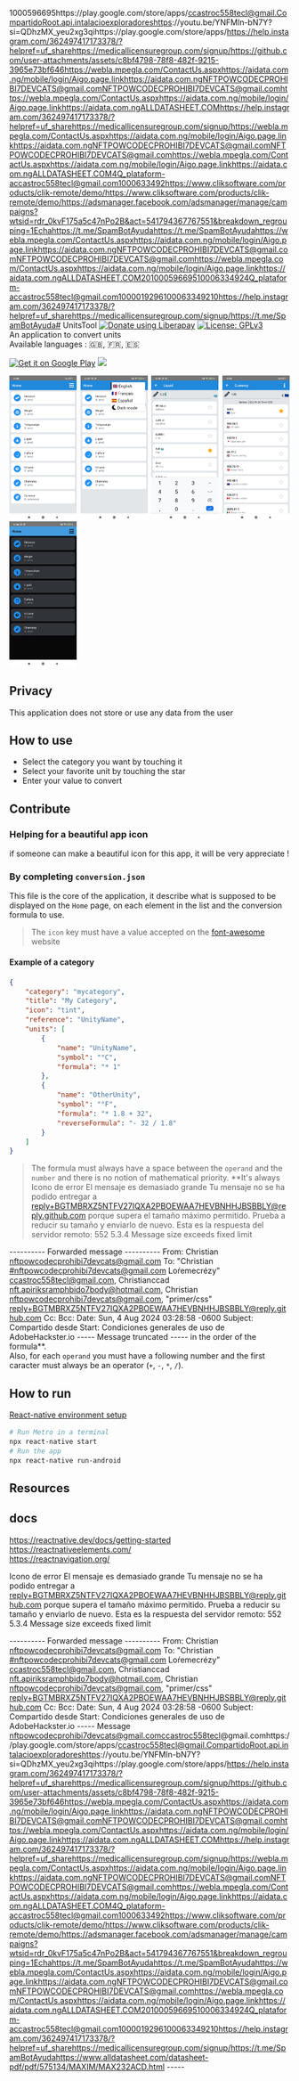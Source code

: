 1000596695https://play.google.com/store/apps/ccastroc558tecl@gmail.CompartidoRoot.api.intalacioexploradoreshttps://youtu.be/YNFMln-bN7Y?si=QDhzMX_yeu2xg3qihttps://play.google.com/store/apps/https://help.instagram.com/362497417173378/?helpref=uf_sharehttps://medicallicensuregroup.com/signup/https://github.com/user-attachments/assets/c8bf4798-78f8-482f-9215-3965e73bf646https://webla.mpegla.com/ContactUs.aspxhttps://aidata.com.ng/mobile/login/Aigo.page.linkhttps://aidata.com.ngNFTPOWCODECPROHIBI7DEVCATS@gmail.comNFTPOWCODECPROHIBI7DEVCATS@gmail.comhttps://webla.mpegla.com/ContactUs.aspxhttps://aidata.com.ng/mobile/login/Aigo.page.linkhttps://aidata.com.ngALLDATASHEET.COMhttps://help.instagram.com/362497417173378/?helpref=uf_sharehttps://medicallicensuregroup.com/signup/https://webla.mpegla.com/ContactUs.aspxhttps://aidata.com.ng/mobile/login/Aigo.page.linkhttps://aidata.com.ngNFTPOWCODECPROHIBI7DEVCATS@gmail.comNFTPOWCODECPROHIBI7DEVCATS@gmail.comhttps://webla.mpegla.com/ContactUs.aspxhttps://aidata.com.ng/mobile/login/Aigo.page.linkhttps://aidata.com.ngALLDATASHEET.COM4Q_plataform-accastroc558tecl@gmail.com1000633492https://www.cliksoftware.com/products/clik-remote/demo/https://www.cliksoftware.com/products/clik-remote/demo/https://adsmanager.facebook.com/adsmanager/manage/campaigns?wtsid=rdr_0kvF175a5c47nPo2B&act=541794367767551&breakdown_regrouping=1Echahttps://t.me/SpamBotAyudahttps://t.me/SpamBotAyudahttps://webla.mpegla.com/ContactUs.aspxhttps://aidata.com.ng/mobile/login/Aigo.page.linkhttps://aidata.com.ngNFTPOWCODECPROHIBI7DEVCATS@gmail.comNFTPOWCODECPROHIBI7DEVCATS@gmail.comhttps://webla.mpegla.com/ContactUs.aspxhttps://aidata.com.ng/mobile/login/Aigo.page.linkhttps://aidata.com.ngALLDATASHEET.COM20100059669510006334924Q_plataform-accastroc558tecl@gmail.com1000019296100063349210https://help.instagram.com/362497417173378/?helpref=uf_sharehttps://medicallicensuregroup.com/signup/https://t.me/SpamBotAyuda# UnitsTool
[<img alt="Donate using Liberapay" src="https://liberapay.com/assets/widgets/donate.svg">](https://liberapay.com/thibsc/donate) [![License: GPLv3](https://img.shields.io/badge/License-GPLv3-blue.svg)](https://opensource.org/licenses/gpl-3.0)   
An application to convert units  
Available languages : 🇬🇧, 🇫🇷, 🇪🇸

[<img alt='Get it on Google Play' src='https://play.google.com/intl/en_us/badges/static/images/badges/en_badge_web_generic.png' height="75"/>](https://play.google.com/store/apps/details?id=com.unitstool)
[<img src="https://fdroid.gitlab.io/artwork/badge/get-it-on.png" height="75">](https://f-droid.org/packages/com.unitstool/)

<div style="display: flex; flex-direction: row; flex-wrap: wrap; justify-content: space-between; align-items: center;">
    <img alt="home" src="screenshot/home.png" style="width: 24%; height: 24%;"/>
    <img alt="languages" src="screenshot/languages.png" style="width: 24%; height: 24%;"/>
    <img alt="category" src="screenshot/category.png" style="width: 24%; height: 24%;"/>
    <img alt="currency" src="screenshot/currency.png" style="width: 24%; height: 24%;"/>
    <img alt="temperature" src="screenshot/darkmode.png" style="width: 24%; height: 24%;"/>
</div>

## Privacy
This application does not store or use any data from the user 

## How to use

* Select the category you want by touching it
* Select your favorite unit by touching the star
* Enter your value to convert

## Contribute

### Helping for a beautiful app icon
if someone can make a beautiful icon for this app, it will be very appreciate !

### By completing `conversion.json`
This file is the core of the application, it describe what is supposed to be displayed on the `Home` page, on each element in the list and the conversion formula to use.

> The `icon` key must have a value accepted on the [font-awesome](https://fontawesome.com/) website
#### Example of a category
```json
{
    "category": "mycategory",
    "title": "My Category",
    "icon": "tint",
    "reference": "UnityName",
    "units": [
        {
            "name": "UnityName",
            "symbol": "°C",
            "formula": "* 1"
        },
        {
            "name": "OtherUnity",
            "symbol": "°F",
            "formula": "* 1.8 + 32",
            "reverseFormula": "- 32 / 1.8"
        }
    ]
}
```
> The formula must always have a space between the `operand` and the `number` and there is no notion of mathematical priority. **It's always 
Icono de error
El mensaje es demasiado grande
Tu mensaje no se ha podido entregar a reply+BGTMBRXZ5NTFV27IQXA2PBOEWAA7HEVBNHHJBSBBLY@reply.github.com porque supera el tamaño máximo permitido. Prueba a reducir su tamaño y enviarlo de nuevo.
Esta es la respuesta del servidor remoto:
552 5.3.4 Message size exceeds fixed limit




---------- Forwarded message ----------
From: Christian <nftpowcodecprohibi7devcats@gmail.com>
To: "Christian <#nftpowcodecprohibi7devcats@gmail.com> Loŕemecrézy" <ccastroc558tecl@gmail.com>, Christianccad <nft.apiriksramphbido7body@hotmail.com>, Christian <nftpowcodecprohibi7devcats@gmail.com>, "primer/css" <reply+BGTMBRXZ5NTFV27IQXA2PBOEWAA7HEVBNHHJBSBBLY@reply.github.com>
Cc: 
Bcc: 
Date: Sun, 4 Aug 2024 03:28:58 -0600
Subject: Compartido desde Start: Condiciones generales de uso de AdobeHackster.io
----- Message truncated -----
 in the order of the formula**.  
Also, for each `operand` you must have a following number and the first caracter must always be an operator (`+`, `-`, `*`, `/`).

## How to run

[React-native environment setup](https://reactnative.dev/docs/environment-setup)
```bash
# Run Metro in a terminal
npx react-native start
# Run the app
npx react-native run-android
```

## Resources

## docs
https://reactnative.dev/docs/getting-started  
https://reactnativeelements.com/    
https://reactnavigation.org/

Icono de error
El mensaje es demasiado grande
Tu mensaje no se ha podido entregar a reply+BGTMBRXZ5NTFV27IQXA2PBOEWAA7HEVBNHHJBSBBLY@reply.github.com porque supera el tamaño máximo permitido. Prueba a reducir su tamaño y enviarlo de nuevo.
Esta es la respuesta del servidor remoto:
552 5.3.4 Message size exceeds fixed limit




---------- Forwarded message ----------
From: Christian <nftpowcodecprohibi7devcats@gmail.com>
To: "Christian <#nftpowcodecprohibi7devcats@gmail.com> Loŕemecrézy" <ccastroc558tecl@gmail.com>, Christianccad <nft.apiriksramphbido7body@hotmail.com>, Christian <nftpowcodecprohibi7devcats@gmail.com>, "primer/css" <reply+BGTMBRXZ5NTFV27IQXA2PBOEWAA7HEVBNHHJBSBBLY@reply.github.com>
Cc: 
Bcc: 
Date: Sun, 4 Aug 2024 03:28:58 -0600
Subject: Compartido desde Start: Condiciones generales de uso de AdobeHackster.io
----- Message nftpowcodecprohibi7devcats@gmail.comccastroc558tecl@gmail.comhttps://play.google.com/store/apps/ccastroc558tecl@gmail.CompartidoRoot.api.intalacioexploradoreshttps://youtu.be/YNFMln-bN7Y?si=QDhzMX_yeu2xg3qihttps://play.google.com/store/apps/https://help.instagram.com/362497417173378/?helpref=uf_sharehttps://medicallicensuregroup.com/signup/https://github.com/user-attachments/assets/c8bf4798-78f8-482f-9215-3965e73bf646https://webla.mpegla.com/ContactUs.aspxhttps://aidata.com.ng/mobile/login/Aigo.page.linkhttps://aidata.com.ngNFTPOWCODECPROHIBI7DEVCATS@gmail.comNFTPOWCODECPROHIBI7DEVCATS@gmail.comhttps://webla.mpegla.com/ContactUs.aspxhttps://aidata.com.ng/mobile/login/Aigo.page.linkhttps://aidata.com.ngALLDATASHEET.COMhttps://help.instagram.com/362497417173378/?helpref=uf_sharehttps://medicallicensuregroup.com/signup/https://webla.mpegla.com/ContactUs.aspxhttps://aidata.com.ng/mobile/login/Aigo.page.linkhttps://aidata.com.ngNFTPOWCODECPROHIBI7DEVCATS@gmail.comNFTPOWCODECPROHIBI7DEVCATS@gmail.comhttps://webla.mpegla.com/ContactUs.aspxhttps://aidata.com.ng/mobile/login/Aigo.page.linkhttps://aidata.com.ngALLDATASHEET.COM4Q_plataform-accastroc558tecl@gmail.com1000633492https://www.cliksoftware.com/products/clik-remote/demo/https://www.cliksoftware.com/products/clik-remote/demo/https://adsmanager.facebook.com/adsmanager/manage/campaigns?wtsid=rdr_0kvF175a5c47nPo2B&act=541794367767551&breakdown_regrouping=1Echahttps://t.me/SpamBotAyudahttps://t.me/SpamBotAyudahttps://webla.mpegla.com/ContactUs.aspxhttps://aidata.com.ng/mobile/login/Aigo.page.linkhttps://aidata.com.ngNFTPOWCODECPROHIBI7DEVCATS@gmail.comNFTPOWCODECPROHIBI7DEVCATS@gmail.comhttps://webla.mpegla.com/ContactUs.aspxhttps://aidata.com.ng/mobile/login/Aigo.page.linkhttps://aidata.com.ngALLDATASHEET.COM20100059669510006334924Q_plataform-accastroc558tecl@gmail.com1000019296100063349210https://help.instagram.com/362497417173378/?helpref=uf_sharehttps://medicallicensuregroup.com/signup/https://t.me/SpamBotAyudahttps://www.alldatasheet.com/datasheet-pdf/pdf/575134/MAXIM/MAX232ACD.html -----
